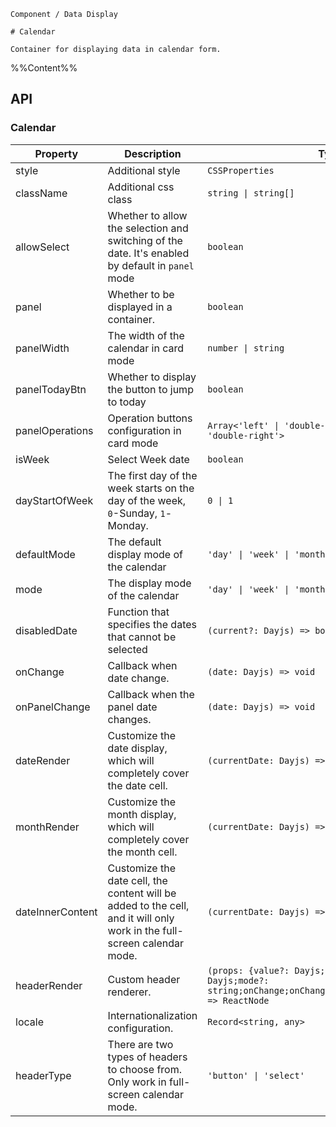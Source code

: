 `````
Component / Data Display

# Calendar

Container for displaying data in calendar form.
`````

%%Content%%

## API

### Calendar

|Property|Description|Type|DefaultValue|
|---|---|---|---|
|style|Additional style|`CSSProperties`|`-`|
|className|Additional css class|`string \| string[]`|`-`|
|allowSelect|Whether to allow the selection and switching of the date. It's enabled by default in `panel` mode|`boolean`|`-`|
|panel|Whether to be displayed in a container.|`boolean`|`-`|
|panelWidth|The width of the calendar in card mode|`number \| string`|`265`|
|panelTodayBtn|Whether to display the button to jump to today|`boolean`|`-`|
|panelOperations|Operation buttons configuration in card mode|`Array<'left' \| 'double-left' \| 'right' \| 'double-right'>`|`-`|
|isWeek|Select Week date|`boolean`|`-`|
|dayStartOfWeek|The first day of the week starts on the day of the week, `0`-Sunday, `1`-Monday.|`0 \| 1`|`0`|
|defaultMode|The default display mode of the calendar|`'day' \| 'week' \| 'month' \| 'year'`|`month`|
|mode|The display mode of the calendar|`'day' \| 'week' \| 'month' \| 'year'`|`-`|
|disabledDate|Function that specifies the dates that cannot be selected|`(current?: Dayjs) => boolean`|`-`|
|onChange|Callback when date change.|`(date: Dayjs) => void`|`-`|
|onPanelChange|Callback when the panel date changes.|`(date: Dayjs) => void`|`-`|
|dateRender|Customize the date display, which will completely cover the date cell.|`(currentDate: Dayjs) => ReactNode`|`-`|
|monthRender|Customize the month display, which will completely cover the month cell.|`(currentDate: Dayjs) => ReactNode`|`-`|
|dateInnerContent|Customize the date cell, the content will be added to the cell, and it will only work in the full-screen calendar mode.|`(currentDate: Dayjs) => ReactNode`|`-`|
|headerRender|Custom header renderer.|`(props: {value?: Dayjs;pageShowDate?: Dayjs;mode?: string;onChange;onChangePageDate;onChangeMode;}) => ReactNode`|`-`|
|locale|Internationalization configuration.|`Record<string, any>`|`-`|
|headerType|There are two types of headers to choose from. Only work in full-screen calendar mode.|`'button' \| 'select'`|`button`|

